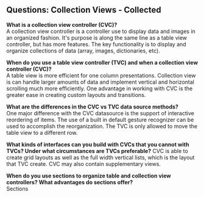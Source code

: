 ## Questions: Collection Views - Collected  

**What is a collection view controller (CVC)?**  
A collection view controller is a controller use to display data and images in an organized fashion.  It's purpose is along the same line as a table view controller, but has more features.  The key functionality is to display and organize collections of data (array, images, dictionaries, etc).

**When do you use a table view controller (TVC) and when a collection view controller (CVC)?**  
A table view is more efficient for one column presentations.  Collection view is can handle larger amounts of data and implement vertical and horizontal scrolling much more efficiently. One advantage in working with CVC is the greater ease in creating custom layouts and transitions.

**What are the differences in the CVC vs TVC data source methods?**  
One major difference with the CVC datasource is the support of interactive reordering of items.  The use of a built in default gesture recognizer can be used to accomplish the reorganization.  The TVC is only allowed to move the table view to a different row.  

**What kinds of interfaces can you build with CVCs that you cannot with TVCs? Under what circumstances are TVCs preferable?** CVC is able to create grid layouts as well as the full width vertical lists, which is the layout that TVC create. CVC may also contain supplementary views.

**When do you use sections to organize table and collection view controllers? What advantages do sections offer?**  
Sections
